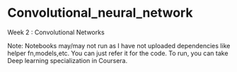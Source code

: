 # Convolutional_neural_network
Week 2 : Convolutional Networks

Note: Notebooks may/may not run as I have not uploaded dependencies like helper fn,models,etc. You can just refer it for the code. To run, you can take Deep learning specialization in Coursera.
